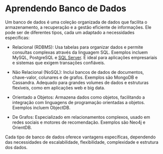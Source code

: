 # Aprendendo Banco de Dados

Um banco de dados é uma coleção organizada de dados que facilita o armazenamento, a recuperação e a gestão eficiente de informações. Ele pode ser de diferentes tipos, cada um adaptado a necessidades específicas:

* Relacional (RDBMS): Usa tabelas para organizar dados e permite consultas complexas através da linguagem SQL. Exemplos incluem MySQL, PostgreSQL e [SQL Server](SQL%20Server/scripts.md). É ideal para aplicações empresariais e sistemas que exigem transações confiáveis.

* Não Relacional (NoSQL): Inclui bancos de dados de documentos, chave-valor, colunares e de grafos. Exemplos são MongoDB e Cassandra. Adequado para grandes volumes de dados e estruturas flexíveis, como em aplicações web e big data.

* Orientado a Objetos: Armazena dados como objetos, facilitando a integração com linguagens de programação orientadas a objetos. Exemplos incluem ObjectDB.

* De Grafos: Especializado em relacionamentos complexos, usado em redes sociais e motores de recomendação. Exemplos são Neo4j e OrientDB.

Cada tipo de banco de dados oferece vantagens específicas, dependendo das necessidades de escalabilidade, flexibilidade, complexidade e estrutura dos dados.
